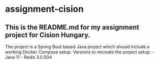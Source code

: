 # assignment-cision

This is the README.md for my assignment project for Cision Hungary.
--------------------------------------------------------------------------------
The project is a Spring Boot based Java project which should include a working Docker Compose setup.
  Versions to recreate the project setup: 
    - Java 11
    - Redis 3.0.504
    
